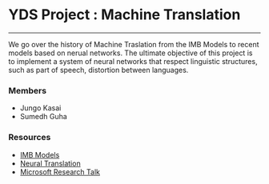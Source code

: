 # YDS Project : Machine Translation
---

We go over the history of Machine Traslation from the IMB Models to recent models based on nerual networks. The ultimate objective of this project is to implement a system of neural networks that respect linguistic structures, such as part of speech, distortion between languages. 


### Members
- Jungo Kasai
- Sumedh Guha

### Resources
- [IMB Models](http://orbis.library.yale.edu/vwebv/holdingsInfo?searchId=3472&recCount=50&recPointer=0&bibId=11716860)
- [Neural Translation](https://devblogs.nvidia.com/parallelforall/introduction-neural-machine-translation-with-gpus/)
- [Microsoft Research Talk](https://www.youtube.com/watch?v=z4CNmiLF-YU&t=157s)
